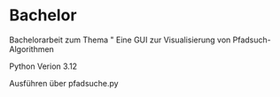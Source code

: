 # Bachelor

Bachelorarbeit zum Thema " Eine GUI zur Visualisierung von Pfadsuch-Algorithmen


Python Verion 3.12

Ausführen über pfadsuche.py

